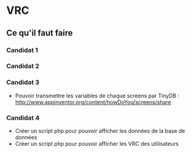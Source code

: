 # VRC

## Ce qu'il faut faire

### Candidat 1

### Candidat 2

### Candidat 3

- Pouvoir transmettre les variables de chaque screens par TinyDB : <a href="http://www.appinventor.org/content/howDoYou/screens/share">http://www.appinventor.org/content/howDoYou/screens/share</a>

### Candidat 4 
 
- Créer un script php pour pouvoir afficher les données de la base de données
- Créer un script php pour pouvoir afficher les VRC des utilisateurs
